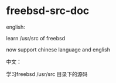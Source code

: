 freebsd-src-doc
===============

english:

learn /usr/src of freebsd

now support chinese language and english


中文：

学习freebsd /usr/src 目录下的源码





